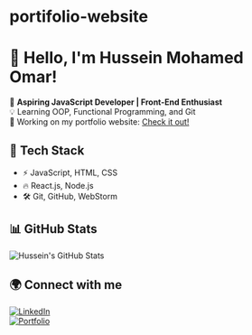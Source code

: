# portifolio-website

# 👋 Hello, I'm Hussein Mohamed Omar!

🚀 **Aspiring JavaScript Developer | Front-End Enthusiast**  
💡 Learning OOP, Functional Programming, and Git  
📜 Working on my portfolio website: [Check it out!](https://your-portfolio-link.com)  

## 🔧 Tech Stack
- ⚡ JavaScript, HTML, CSS
- 🔥 React.js, Node.js
- 🛠 Git, GitHub, WebStorm

## 📊 GitHub Stats
![Hussein's GitHub Stats](https://github-readme-stats.vercel.app/api?username=your-username&show_icons=true&theme=tokyonight)

## 🌍 Connect with me
[![LinkedIn](https://img.shields.io/badge/LinkedIn-Profile-blue?logo=linkedin)](https://www.linkedin.com/in/your-profile)  
[![Portfolio](https://img.shields.io/badge/Portfolio-Website-brightgreen)](https://your-portfolio-link.com)  
